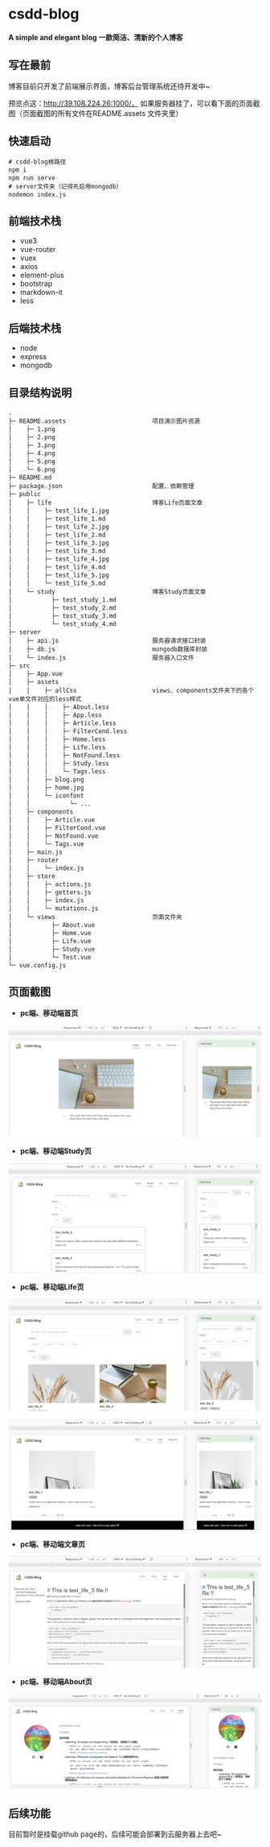 # csdd-blog

**A simple and elegant blog 一款简洁、清新的个人博客**

## 写在最前

博客目前只开发了前端展示界面，博客后台管理系统还待开发中~

预览点这：http://39.108.224.26:1000/， 如果服务器挂了，可以看下面的页面截图（页面截图的所有文件在README.assets 文件夹里）

## 快速启动

```
# csdd-blog根路径
npm i 
npm run serve
# server文件夹（记得先启用mongodb）
nodemon index.js
```

## 前端技术栈

- vue3
- vue-router
- vuex
- axios
- element-plus
- bootstrap
- markdown-it
- less

## 后端技术栈

- node
- express
- mongodb

## 目录结构说明

```
.
├─ README.assets                        项目演示图片资源
│    ├─ 1.png
│    ├─ 2.png
│    ├─ 3.png
│    ├─ 4.png
│    ├─ 5.png
│    └─ 6.png
├─ README.md
├─ package.json                         配置、依赖管理
├─ public
│    ├─ life                            博客Life页面文章
│    │    ├─ test_life_1.jpg
│    │    ├─ test_life_1.md
│    │    ├─ test_life_2.jpg
│    │    ├─ test_life_2.md
│    │    ├─ test_life_3.jpg
│    │    ├─ test_life_3.md
│    │    ├─ test_life_4.jpg
│    │    ├─ test_life_4.md
│    │    ├─ test_life_5.jpg
│    │    └─ test_life_5.md
│    └─ study                           博客Study页面文章
│           ├─ test_study_1.md
│           ├─ test_study_2.md
│           ├─ test_study_3.md
│           └─ test_study_4.md
├─ server
│    ├─ api.js                          服务器请求接口封装
│    ├─ db.js                           mongodb数据库封装
│    └─ index.js                        服务器入口文件
├─ src
│    ├─ App.vue
│    ├─ assets
│    │    ├─ allCss                     views、components文件夹下的各个vue单文件对应的less样式
│    │    │    ├─ About.less
│    │    │    ├─ App.less
│    │    │    ├─ Article.less
│    │    │    ├─ FilterCond.less
│    │    │    ├─ Home.less
│    │    │    ├─ Life.less
│    │    │    ├─ NotFound.less
│    │    │    ├─ Study.less
│    │    │    └─ Tags.less
│    │    ├─ blog.png
│    │    ├─ home.jpg
│    │    └─ iconfont
│    │           └─ ...
│    ├─ components
│    │    ├─ Article.vue
│    │    ├─ FilterCond.vue
│    │    ├─ NotFound.vue
│    │    └─ Tags.vue
│    ├─ main.js
│    ├─ router
│    │    └─ index.js
│    ├─ store
│    │    ├─ actions.js
│    │    ├─ getters.js
│    │    ├─ index.js
│    │    └─ mutations.js
│    └─ views                           页面文件夹
│           ├─ About.vue
│           ├─ Home.vue
│           ├─ Life.vue
│           ├─ Study.vue
│           └─ Test.vue
└─ vue.config.js
```

## 页面截图

- **pc端、移动端首页**

![1](README.assets/1.png)

- **pc端、移动端Study页**

![2](README.assets/2.png)

- **pc端、移动端Life页**

![3](README.assets/3.png)

![4](README.assets/4.png)

- **pc端、移动端文章页**

![5](README.assets/5.png)

- **pc端、移动端About页**

![6](README.assets/6.png)

## 后续功能

目前暂时是挂载github page的，后续可能会部署到云服务器上去吧~

